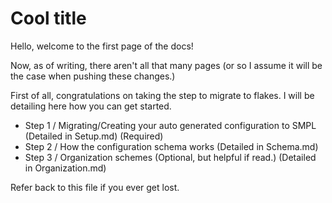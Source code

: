 # Cool title

Hello, welcome to the first page of the docs!

Now, as of writing, there aren't all that many pages (or so I assume it will be the case when pushing these changes.)

First of all, congratulations on taking the step to migrate to flakes. I will be detailing here how you can get started.

- Step 1 / Migrating/Creating your auto generated configuration to SMPL (Detailed in Setup.md) (Required)
- Step 2 / How the configuration schema works (Detailed in Schema.md)
- Step 3 / Organization schemes (Optional, but helpful if read.) (Detailed in Organization.md)

Refer back to this file if you ever get lost.
